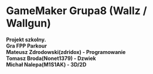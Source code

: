 # GameMaker Grupa8 (Wallz / Wallgun) </br>
**Projekt szkolny. </br>
Gra FPP Parkour </br>
Mateusz Zdrodowski(zdridox) - Programowanie </br>
Tomasz Broda(Nonet1379) - Dzwiek </br>
Michał Nalepa(M1S1AK) - 3D/2D** </br>
